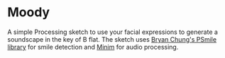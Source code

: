 # Moody

A simple Processing sketch to use your facial expressions to generate a soundscape in the key of B flat. The sketch uses [Bryan Chung's PSmile library](http://www.magicandlove.com/blog/2011/05/04/smile-detection-in-processing-mac-osx/) for smile detection and [Minim](http://code.compartmental.net/tools/minim/) for audio processing.

